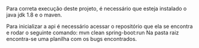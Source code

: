 Para correta execução deste projeto, é necessário que esteja instalado o java jdk 1.8 e o maven.

Para inicializar a api é necessário acessar o repositório que ela se encontra e rodar o seguinte comando: mvn clean spring-boot:run Na pasta raiz encontra-se uma planilha com os bugs encontrados.
